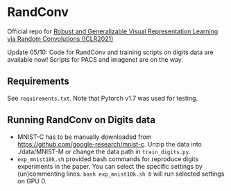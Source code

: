 # RandConv

Official repo for [Robust and Generalizable Visual Representation Learning via Random Convolutions (ICLR2021)](https://openreview.net/forum?id=BVSM0x3EDK6)

Update 05/10: Code for RandConv and training scripts on digits data are available now! 
Scripts for PACS and imagenet are on the way.

## Requirements
See `requirements.txt`. Note that Pytorch v1.7 was used for testing.

## Running RandConv on Digits data
* MNIST-C has to be manually downloaded from https://github.com/google-research/mnist-c. Unzip the data into ./data/MNIST-M or change the data path in `train_digits.py`.
* `exp_mnist10k.sh` provided bash commands for reproduce digits experiments in the paper. You can select the specific settings by (un)commenting lines. `bash exp_mnist10k.sh 0` will run selected settings on GPU 0. 